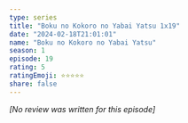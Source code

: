 ```yaml
---
type: series
title: "Boku no Kokoro no Yabai Yatsu 1x19"
date: "2024-02-18T21:01:01"
name: "Boku no Kokoro no Yabai Yatsu"
season: 1
episode: 19
rating: 5
ratingEmoji: ⭐️⭐️⭐️⭐️⭐️
share: false
---
```


*[No review was written for this episode]*

